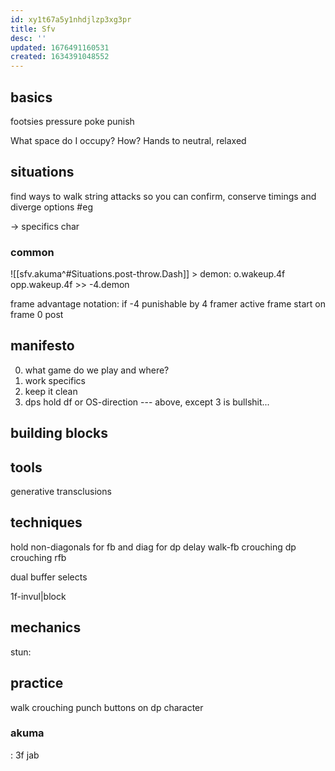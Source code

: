 ```yaml
---
id: xy1t67a5y1nhdjlzp3xg3pr
title: Sfv
desc: ''
updated: 1676491160531
created: 1634391048552
---
```


## basics
footsies
  pressure
  poke
  punish

What space do I occupy? How?
Hands to neutral, relaxed
## situations
find ways to walk
string attacks so you can confirm, conserve timings and diverge options
#eg 

-> specifics char


### common
![[sfv.akuma^#Situations.post-throw.Dash]] > demon: o.wakeup.4f
  opp.wakeup.4f >> -4.demon

frame advantage notation: if -4 punishable by 4 framer
active frame start on frame 0 post

###

## manifesto
0) what game do we play and where?
1) work specifics
2) keep it clean
3) dps hold df or OS-direction
--- above, except 3 is bullshit...

## building blocks

## tools

generative transclusions

## techniques
hold non-diagonals for fb and diag for dp
delay walk-fb
crouching dp
crouching rfb

dual buffer selects

1f-invul|block

## mechanics
stun:
  

## practice
walk crouching punch buttons on dp character
### akuma
: 3f jab 
